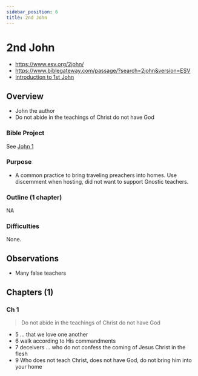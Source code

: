 ```yaml
---
sidebar_position: 6
title: 2nd John
---
```


# 2nd John

- https://www.esv.org/2john/
- https://www.biblegateway.com/passage/?search=2john&version=ESV
- [Introduction to 1st John](https://www.esv.org/resources/esv-global-study-bible/introduction-to-1-3-john/)

## Overview

- John the author 
- Do not abide in the teachings of Christ do not have God

### Bible Project
See [John 1](./1%20john#bible-project)

### Purpose
- A common practice to bring traveling preachers into homes. Use discernment when hosting, did not want to support Gnostic teachers.

### Outline (1 chapter)
NA

### Difficulties
None.

## Observations

- Many false teachers 

## Chapters (1)

### Ch 1
> Do not abide in the teachings of Christ do not have God

- 5 ... that we love one another
- 6 walk according to His commandments
- 7 deceivers ... who do not confess the coming of Jesus Christ in the flesh
- 9 Who does not teach Christ, does not have God, do not bring him into your home

